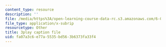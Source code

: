 ```yaml
---
content_type: resource
description: ''
file: /media/https%3A/open-learning-course-data-rc.s3.amazonaws.com/6-004-computation-structures-spring-2017/fa07a3c6e77a5535bd563b6373fa33f4_q38KAGAKORk.vtt
file_type: application/x-subrip
resourcetype: Other
title: 3play caption file
uid: fa07a3c6-e77a-5535-bd56-3b6373fa33f4
---
```

